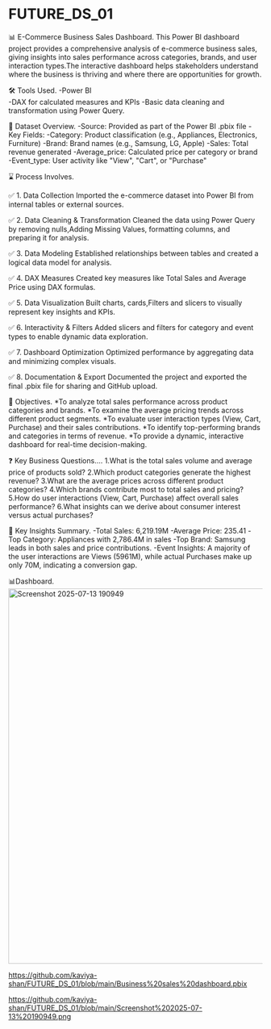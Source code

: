# FUTURE_DS_01

📊 E-Commerce Business Sales Dashboard.
This Power BI dashboard project provides a comprehensive analysis of e-commerce business sales, giving insights into sales performance across categories, brands, and user interaction types.The interactive dashboard helps stakeholders understand where the business is thriving and where there are opportunities for growth.

🛠 Tools Used.
-Power BI   
-DAX for calculated measures and KPIs
-Basic data cleaning and transformation using Power Query.

📁 Dataset Overview.
-Source: Provided as part of the Power BI .pbix file
-Key Fields:
-Category: Product classification (e.g., Appliances, Electronics, Furniture)
-Brand: Brand names (e.g., Samsung, LG, Apple)
-Sales: Total revenue generated
-Average_price: Calculated price per category or brand
-Event_type: User activity like "View", "Cart", or "Purchase"

⌛ Process Involves.

✅ 1. Data Collection
Imported the e-commerce dataset into Power BI from internal tables or external sources.

✅ 2. Data Cleaning & Transformation
Cleaned the data using Power Query by removing nulls,Adding Missing Values, formatting columns, and preparing it for analysis.

✅ 3. Data Modeling
Established relationships between tables and created a logical data model for analysis.

✅ 4. DAX Measures
Created key measures like Total Sales and Average Price using DAX formulas.

✅ 5. Data Visualization
Built charts, cards,Filters and slicers to visually represent key insights and KPIs.

✅ 6. Interactivity & Filters
Added slicers and filters for category and event types to enable dynamic data exploration.

✅ 7. Dashboard Optimization
Optimized performance by aggregating data and minimizing complex visuals.

✅ 8. Documentation & Export
Documented the project and exported the final .pbix file for sharing and GitHub upload.

🎯 Objectives.
*To analyze total sales performance across product categories and brands.
*To examine the average pricing trends across different product segments.
*To evaluate user interaction types (View, Cart, Purchase) and their sales contributions.
*To identify top-performing brands and categories in terms of revenue.
*To provide a dynamic, interactive dashboard for real-time decision-making.

❓ Key Business Questions....
1.What is the total sales volume and average price of products sold?
2.Which product categories generate the highest revenue?
3.What are the average prices across different product categories?
4.Which brands contribute most to total sales and pricing?
5.How do user interactions (View, Cart, Purchase) affect overall sales performance?
6.What insights can we derive about consumer interest versus actual purchases?

📌 Key Insights Summary.
-Total Sales: 6,219.19M
-Average Price: 235.41
-Top Category: Appliances with 2,786.4M in sales
-Top Brand: Samsung leads in both sales and price contributions.
-Event Insights: A majority of the user interactions are Views (5961M), while actual Purchases make up only 70M, indicating a conversion gap.

📊Dashboard.
<img width="1324" height="744" alt="Screenshot 2025-07-13 190949" src="https://github.com/user-attachments/assets/7e86e0e3-2b3f-4635-a7c3-bb9f8daadff1" />

https://github.com/kaviya-shan/FUTURE_DS_01/blob/main/Business%20sales%20dashboard.pbix

https://github.com/kaviya-shan/FUTURE_DS_01/blob/main/Screenshot%202025-07-13%20190949.png





